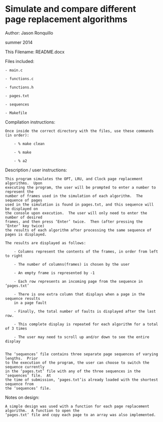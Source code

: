 Simulate and compare different page replacement algorithms
========
Author:  Jason Ronquillo

summer 2014

This Filename:  README.docx

Files included:

	- main.c
	
	- functions.c
	
	- functions.h
	
	- pages.txt
	
	- sequences
	
	- Makefile
	

Compilation instructions:

	Once inside the correct directory with the files, use these commands (in order):
	
		- % make clean
		
		- % make
		
		- % a2
		

Description / user instructions: 

	This program simulates the OPT, LRU, and Clock page replacement algorithms.  Upon 
	executing the program, the user will be prompted to enter a number to represent the 
	number of frames used in the simulation of each algorithm.  The sequence of pages 
	used in the simulation is found in pages.txt, and this sequence will be displayed on
	the console upon execution.  The user will only need to enter the number of desired 
	frames, and then press ‘Enter’ twice.  Then (after pressing the ‘Enter’ key twice) 
	the results of each algorithm after processing the same sequence of pages is displayed.
	
	The results are displayed as follows:
	
  		- Columns represent the contents of the frames, in order from left to right
  
  		- The number of columns(frames) is chosen by the user
  
  		- An empty frame is represented by -1
  
  		- Each row represents an incoming page from the sequence in ‘pages.txt’
  
  		- There is one extra column that displays when a page in the sequence results 
  		in a page fault
  
  		- Finally, the total number of faults is displayed after the last row.
  
  		- This complete display is repeated for each algorithm for a total of 3 times
  
  		- The user may need to scroll up and/or down to see the entire display
  

	The ‘sequences’ file contains three separate page sequences of varying lengths.  Prior 
	to the execution of the program, the user can choose to switch the sequence currently 
	in the ‘pages.txt’ file with any of the three sequences in the ‘sequences’ file.  At 
	the time of submission, ‘pages.txt’is already loaded with the shortest sequence from 
	the ‘sequences’ file.  

	 
Notes on design:

	A simple design was used with a function for each page replacement algorithm.  A function to open the
	‘pages.txt’ file and copy each page to an array was also implemented.  



